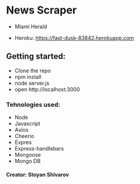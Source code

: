 # News Scraper 

   * Miami Herald

   * Heroku: https://fast-dusk-83842.herokuapp.com
   
## Getting started:

* Clone the repo
* npm install
* node server.js
* open http://localhost:3000

### Tehnologies used:

* Node
* Javascript
* Axios
* Cheerio
* Expres
* Express-handlebars
* Mongoose
* Mongo DB

#### Creator: Stoyan Shivarov





